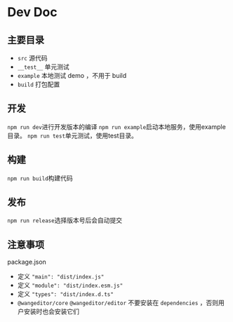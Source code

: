 # Dev Doc
## 主要目录
- `src` 源代码
- `__test__` 单元测试
- `example` 本地测试 demo ，不用于 build
- `build` 打包配置
## 开发
`npm run dev`进行开发版本的编译
`npm run example`启动本地服务，使用example目录。
`npm run test`单元测试，使用test目录。
## 构建
`npm run build`构建代码
## 发布
`npm run release`选择版本号后会自动提交

## 注意事项
package.json
- 定义 `"main": "dist/index.js"`
- 定义 `"module": "dist/index.esm.js"`
- 定义 `"types": "dist/index.d.ts"`
- `@wangeditor/core` `@wangeditor/editor` 不要安装在 `dependencies` ，否则用户安装时也会安装它们
